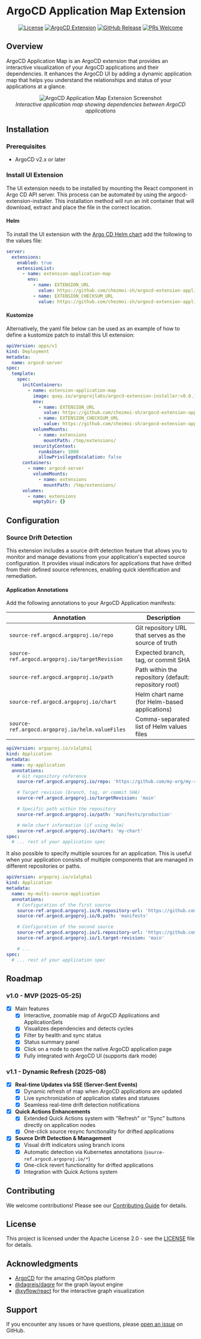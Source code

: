 <!-- trunk-ignore-all(markdownlint/MD033) -->

# ArgoCD Application Map Extension

<div align="center">

[![License](https://img.shields.io/badge/License-Apache%202.0-blue.svg)](https://opensource.org/licenses/Apache-2.0)
[![ArgoCD Extension](https://img.shields.io/badge/ArgoCD-Extension-blue)](https://argoproj.github.io/argo-cd/)
[![GitHub Release](https://img.shields.io/github/v/release/chezmoi-sh/argocd-extension-application-map)](https://github.com/chezmoi-sh/argocd-extension-application-map/releases)
[![PRs Welcome](https://img.shields.io/badge/PRs-welcome-brightgreen.svg)](https://github.com/chezmoi-sh/argocd-extension-application-map/pulls)

</div>

## Overview

ArgoCD Application Map is an ArgoCD extension that provides an interactive visualization of your ArgoCD applications and their dependencies. It enhances the ArgoCD UI by adding a dynamic application map that helps you understand the relationships and status of your applications at a glance.

<div align="center">
  <img src="docs/assets/screenshot.png" alt="ArgoCD Application Map Extension Screenshot"/>
  <br/>
  <em>Interactive application map showing dependencies between ArgoCD applications</em>
</div>

## Installation

### Prerequisites

- ArgoCD v2.x or later

### Install UI Extension

The UI extension needs to be installed by mounting the React component in Argo CD API server. This process can be automated by using the argocd-extension-installer. This installation method will run an init container that will download, extract and place the file in the correct location.

#### Helm

To install the UI extension with the [Argo CD Helm chart](https://artifacthub.io/packages/helm/argo/argo-cd) add the following to the values file:

```yaml
server:
  extensions:
    enabled: true
    extensionList:
      - name: extension-application-map
        env:
          - name: EXTENSION_URL
            value: https://github.com/chezmoi-sh/argocd-extension-application-map/releases/download/latest/extension-application-map.tar
          - name: EXTENSION_CHECKSUM_URL
            value: https://github.com/chezmoi-sh/argocd-extension-application-map/releases/download/latest/extension-application-map_checksums.txt
```

#### Kustomize

Alternatively, the yaml file below can be used as an example of how to define a kustomize patch to install this UI extension:

```yaml
apiVersion: apps/v1
kind: Deployment
metadata:
  name: argocd-server
spec:
  template:
    spec:
      initContainers:
        - name: extension-application-map
          image: quay.io/argoprojlabs/argocd-extension-installer:v0.0.1
          env:
            - name: EXTENSION_URL
              value: https://github.com/chezmoi-sh/argocd-extension-application-map/releases/download/latest/extension-application-map.tar
            - name: EXTENSION_CHECKSUM_URL
              value: https://github.com/chezmoi-sh/argocd-extension-application-map/releases/download/latest/extension-application-map_checksums.txt
          volumeMounts:
            - name: extensions
              mountPath: /tmp/extensions/
          securityContext:
            runAsUser: 1000
            allowPrivilegeEscalation: false
      containers:
        - name: argocd-server
          volumeMounts:
            - name: extensions
              mountPath: /tmp/extensions/
      volumes:
        - name: extensions
          emptyDir: {}
```

## Configuration

### Source Drift Detection

This extension includes a source drift detection feature that allows you to monitor and manage deviations from your application's expected source configuration. It provides visual indicators for applications that have drifted from their defined source references, enabling quick identification and remediation.

#### Application Annotations

Add the following annotations to your ArgoCD Application manifests:

| Annotation                                      | Description                                           |
| ----------------------------------------------- | ----------------------------------------------------- |
| `source-ref.argocd.argoproj.io/repo`            | Git repository URL that serves as the source of truth |
| `source-ref.argocd.argoproj.io/targetRevision`  | Expected branch, tag, or commit SHA                   |
| `source-ref.argocd.argoproj.io/path`            | Path within the repository (default: repository root) |
| `source-ref.argocd.argoproj.io/chart`           | Helm chart name (for Helm-based applications)         |
| `source-ref.argocd.argoproj.io/helm.valueFiles` | Comma-separated list of Helm values files             |

```yaml
apiVersion: argoproj.io/v1alpha1
kind: Application
metadata:
  name: my-application
  annotations:
    # Git repository reference
    source-ref.argocd.argoproj.io/repo: 'https://github.com/my-org/my-repo'

    # Target revision (branch, tag, or commit SHA)
    source-ref.argocd.argoproj.io/targetRevision: 'main'

    # Specific path within the repository
    source-ref.argocd.argoproj.io/path: 'manifests/production'

    # Helm chart information (if using Helm)
    source-ref.argocd.argoproj.io/chart: 'my-chart'
spec:
  # ... rest of your application spec
```

It also possible to specify multiple sources for an application. This is useful when your application consists of multiple components that are managed in different repositories or paths.

```yaml
apiVersion: argoproj.io/v1alpha1
kind: Application
metadata:
  name: my-multi-source-application
  annotations:
    # Configuration of the first source
    source-ref.argocd.argoproj.io/0.repository-url: 'https://github.com/org/app'
    source-ref.argocd.argoproj.io/0.path: 'manifests'

    # Configuration of the second source
    source-ref.argocd.argoproj.io/1.repository-url: 'https://github.com/org/config'
    source-ref.argocd.argoproj.io/1.target-revision: 'main'

    # ...
spec:
  # ... rest of your application spec
```

## Roadmap

### v1.0 - MVP (2025-05-25)

- [x] Main features
  - [x] Interactive, zoomable map of ArgoCD Applications and ApplicationSets
  - [x] Visualizes dependencies and detects cycles
  - [x] Filter by health and sync status
  - [x] Status summary panel
  - [x] Click on a node to open the native ArgoCD application page
  - [x] Fully integrated with ArgoCD UI (supports dark mode)

### v1.1 - Dynamic Refresh (2025-08)

- [x] **Real-time Updates via SSE (Server-Sent Events)**
  - [x] Dynamic refresh of map when ArgoCD applications are updated
  - [x] Live synchronization of application states and statuses
  - [x] Seamless real-time drift detection notifications

- [x] **Quick Actions Enhancements**
  - [x] Extended Quick Actions system with "Refresh" or "Sync" buttons directly on application nodes
  - [x] One-click source resync functionality for drifted applications

- [x] **Source Drift Detection & Management**
  - [x] Visual drift indicators using branch icons
  - [x] Automatic detection via Kubernetes annotations (`source-ref.argocd.argoproj.io/*`)
  - [x] One-click revert functionality for drifted applications
  - [x] Integration with Quick Actions system

## Contributing

We welcome contributions! Please see our [Contributing Guide](CONTRIBUTING.md) for details.

## License

This project is licensed under the Apache License 2.0 - see the [LICENSE](LICENSE) file for details.

## Acknowledgments

- [ArgoCD](https://argoproj.github.io/argo-cd/) for the amazing GitOps platform
- [@dagrejs/dagre](https://github.com/dagrejs/dagre) for the graph layout engine
- [@xyflow/react](https://github.com/xyflow/xyflow) for the interactive graph visualization

## Support

If you encounter any issues or have questions, please [open an issue](https://github.com/chezmoi-sh/argocd-extension-application-map/issues) on GitHub.
